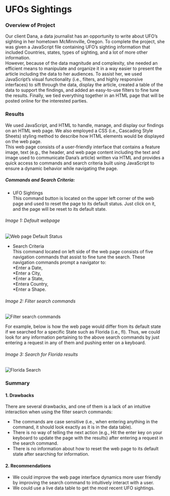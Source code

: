 # UFOs Sightings

### Overview of Project
Our client Dana, a data journalist has an opportunity to write about UFO’s sighting in her hometown McMinnville, Oregon. To complete the project, she was given a JavaScript file containing UFO’s sighting information that included Countries, states, types of sighting, and a lot of more other information. <br>
However, because of the data magnitude and complexity, she needed an efficient means to manipulate and organize it in a way easier to present the article including the data to her audiences. To assist her, we used JavaScript’s visual functionality (i.e., filters, and highly responsive interfaces) to sift through the data, display the article, created a table of the data to support the findings, and added an easy-to-use filters to fine tune the results. Finally, we tied everything together in an HTML page that will be posted online for the interested parties.

### Results
We used JavaScript, and HTML to handle, manage, and display our findings on an HTML web page. We also employed a CSS (i.e., Cascading Style Sheets) styling method to describe how HTML elements would be displayed on the web page. <br>
This web page consists of a user-friendly interface that contains a feature image, text (e.g., the header, and web page content including the text and image used to communicate Dana’s article) written via HTML and provides a quick access to commands and search criteria built using JavaScript to ensure a dynamic behavior while navigating the page.

##### Commands and Search Criteria:
* UFO Sightings <br>
This command button is located on the upper left corner of the web page and used to reset the page to its default status. Just click on it, and the page will be reset to its default state.

###### Image 1: Default webpage
![Web page Default Status](https://user-images.githubusercontent.com/34750363/157775263-98bc7c6c-4ae9-4c87-b1cb-2a0286af987c.png)


* Search Criteria <br>
This command located on left side of the web page consists of five navigation commands that assist to fine tune the search. These navigation commands prompt a navigator to: <br>
 *Enter a Date,<br>
 *Enter a City,<br>
 *Enter a State,<br>
 *Entera Country,<br>
 *Enter a Shape.

###### Image 2: Filter search commands
![Filter search commands](https://user-images.githubusercontent.com/34750363/157781741-d3223c81-b7e7-4c25-b232-92141512bd40.png)

For example, below is how the web page would differ from its default state if we searched for a specific State such as Florida (i.e., fl). Thus, we could look for any information pertaining to the above search commands by just entering a request in any of them and pushing enter on a keyboard.

###### Image 3: Search for Florida results
![Florida Search](https://user-images.githubusercontent.com/34750363/157779787-8f40b2f2-ad44-47fa-8d76-9bb6f908e49e.png)

### Summary
#### 1.	Drawbacks <br>
There are several drawbacks, and one of them is a lack of an intuitive interaction when using the filter search commands:
*	The commands are case sensitive (i.e., when entering anything in the command, it should look exactly as it is in the data table).
*	There is no way of telling the next action (e.g., Hit the enter key on your keyboard to update the page with the results) after entering a request in the search command.
*	There is no information about how to reset the web page to its default state after searching for information.

#### 2.	Recommendations <br>
*	We could improve the web page interface dynamics more user friendly by improving the search command to intuitively interact with a user.
*	We could use a live data table to get the most recent UFO sightings.
